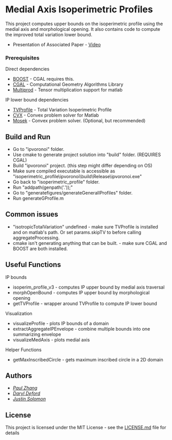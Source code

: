 # Medial Axis Isoperimetric Profiles

This project computes upper bounds on the isoperimetric profile using the medial axis and morphological opening.
It also contains code to compute the improved total variation lower bound. 

* Presentation of Associated Paper - [Video](https://www.youtube.com/watch?v=ynTFKEjiNcA)

### Prerequisites

Direct dependencies
* [BOOST](https://www.boost.org/) - CGAL requires this.
* [CGAL](https://www.cgal.org/download.html) - Computational Geometry Algorithms Library 
* [Multiprod](https://www.mathworks.com/matlabcentral/fileexchange/8773-multiple-matrix-multiplications-with-array-expansion-enabled) - Tensor multiplication support for matlab

IP lower bound dependencies
* [TVProfile](https://github.com/justso1/tv_profile) - Total Variation Isoperimetric Profile
* [CVX](http://cvxr.com/cvx/) - Convex problem solver for Matlab
* [Mosek](https://www.mosek.com/) - Convex problem solver. (Optional, but recommended)

## Build and Run

* Go to "ipvoronoi" folder. 
* Use cmake to generate project solution into "build" folder. (REQUIRES CGAL)
* Build "ipvoronoi" project. (this step might differ depending on OS)
* Make sure compiled executable is accessible as "isoperimetric_profile\ipvoronoi\build\Release\ipvoronoi.exe"
* Go back to "isoperimetric_profile" folder.
* Run "addpath(genpath('.'));"
* Go to "generatefigures/generateGeneralIProfiles" folder.
* Run generateGProfile.m

## Common issues

* "isotropicTotalVariation" undefined - make sure TVProfile is installed and on matlab's path. Or set params.skipTV to before calling aggregateProcessing.
* cmake isn't generating anything that can be built. - make sure CGAL and BOOST are both installed.

## Useful Functions

IP bounds
* isoperim_profile_v3 - computes IP upper bound by medial axis traversal
* morphOpenBound - computes IP upper bound by morphological opening
* getTVProfile - wrapper around TVProfile to compute IP lower bound

Visualization
* visualizeProfile - plots IP bounds of a domain
* extractAggregateIPEnvelope - combine multiple bounds into one summarizing envelope
* visualizeMedAxis - plots medial axis

Helper Functions
* getMaxInscribedCircle - gets maximum inscribed circle in a 2D domain

## Authors

* [*Paul Zhang*](https://www.csail.mit.edu/person/paul-zhang)
* [*Daryl Deford*](https://www.csail.mit.edu/person/daryl-deford)
* [*Justin Solomon*](https://people.csail.mit.edu/jsolomon/)


## License

This project is licensed under the MIT License - see the [LICENSE.md](LICENSE.md) file for details
